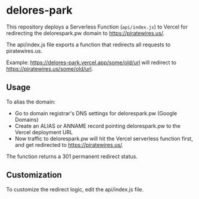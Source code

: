 # delores-park

This repository deploys a Serverless Function (`api/index.js`) to Vercel for redirecting the delorespark.pw domain to https://piratewires.us/.

The api/index.js file exports a function that redirects all requests to piratewires.us.

Example: https://delores-park.vercel.app/some/old/url will redirect to https://piratewires.us/some/old/url.

## Usage

To alias the domain:

- Go to domain registrar's DNS settings for delorespark.pw (Google Domains)
- Create an ALIAS or ANNAME record pointing delorespark.pw to the Vercel deployment URL
- Now traffic to delorespark.pw will hit the Vercel serverless function first, and get redirected to https://piratewires.us/.

The function returns a 301 permanent redirect status.

## Customization

To customize the redirect logic, edit the api/index.js file.
